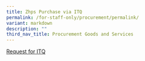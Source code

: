 ```yaml
---
title: Zhps Purchase via ITQ
permalink: /for-staff-only/procurement/permalink/
variant: markdown
description: ""
third_nav_title: Procurement Goods and Services
---
```

[Request for ITQ](https://go.gov.sg/zhps-itq-request)